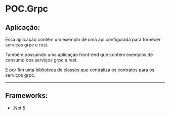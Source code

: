 # POC.Grpc

<h2>Aplicação:</h2>
<p>Essa aplicação contém um exemplo de uma api configurada para fornecer serviços grpc e rest.</p>
<p>Também possuindo uma aplicação front-end que contém exemplos de consumo dos serviços grpc e rest.</p>
<p>E por fim uma biblioteca de classes que centraliza os contratos para os serviços grpc.</p>

***

<h2>Frameworks:</h2>
<ul type="disc">
  <li>.Net 5</li>
</ul>

